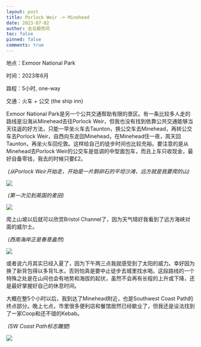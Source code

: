 ```yaml
---
layout: post
title: Porlock Weir -> Minehead
date: 2023-07-02
author: 去北极吹风
toc: false
pinned: false
comments: true
---
```


地点：Exmoor National Park

时间：2023年6月

路程：5小时, one-way

交通：火车 + 公交 (the ship inn)

Exmoor National Park是另一个公共交通帮助有限的景区。有一条比较多人走的路线是沿海从Minehead去往Porlock Weir，但我也没有找到依靠公共交通能够当天往返的好方法，只能一早坐火车去Taunton，换公交车去Minehead，再转公交车去Porlock Weir，自西向东走回Minehead，在Minehead住一夜，周天回Taunton，再坐火车回伦敦。这样给自己的徒步时间也比较充裕。要注意的是从Minehead去Porlock Weir的公交车是低调的中型面包车，而且上车只收现金，最好自备零钱，我去的时候只要£2。

​	*(从Porlock Weir开始走，开始是一片鹅卵石的平坦沙滩，远方就是我要爬的山)*

![](https://raw.githubusercontent.com/wkm-um/wkm-um.github.io/master/images/exmoor_1.jpg)

​	*(第一次见到英国的麦田)*

![](https://raw.githubusercontent.com/wkm-um/wkm-um.github.io/master/images/exmoor_2.jpg)

爬上山坡以后就可以欣赏Bristol Channel了，因为天气晴好我看到了远方海峡对面的威尔士。

​	*(西南海岸正是春意盎然)*

![](https://raw.githubusercontent.com/wkm-um/wkm-um.github.io/master/images/exmoor_3.jpg)

或者说六月其实已经入夏了，因为下午两三点我就感受到了太阳的威力。幸好因为换了新背包得以多背1L水，否则怕真是要中止徒步去城里找水喝。这段路线的一个特殊之处是在山间也会有地势和海拔的起伏，虽然不会再有长程的上升或下降，还是最好掌握好自己的休息时间。

大概在整5个小时以后，我到达了Minehead附近，也是Southwest Coast Path的终点部分。晚上七点，市里很多便利店和餐馆居然已经歇业了，但我还是设法找到了一家Coop和还不错的Kebab。

​	*(SW Coast Path标志雕塑)*

![](https://raw.githubusercontent.com/wkm-um/wkm-um.github.io/master/images/exmoor_4.jpg)
